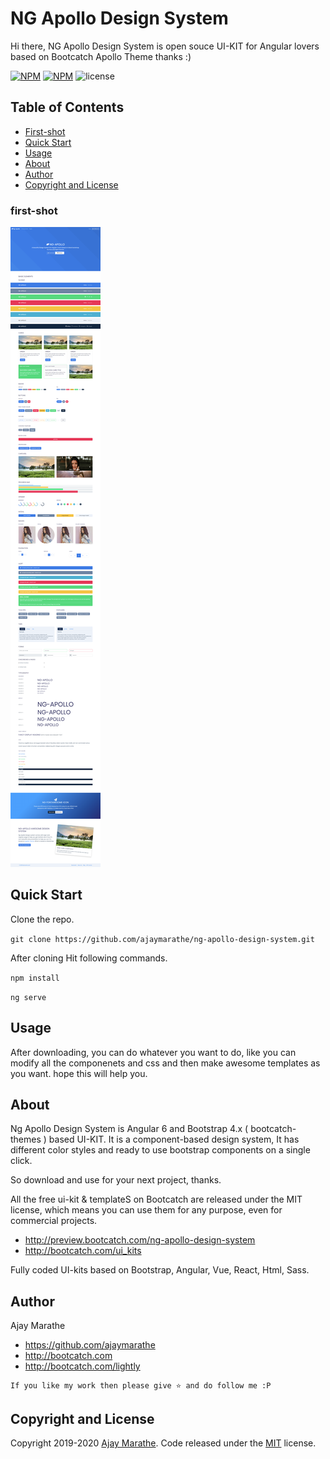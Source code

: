 # NG Apollo Design System
Hi there, NG Apollo Design System is open souce UI-KIT for Angular lovers based on Bootcatch Apollo Theme thanks :)

[![NPM](https://img.shields.io/npm/v/fa-react-icon.svg)](https://www.npmjs.com/package/fa-react-icon)  [![NPM](https://img.shields.io/npm/dt/fa-react-icon.svg)](https://www.npmjs.com/package/fa-react-icon) 
![license](https://img.shields.io/badge/license-MIT-blue.svg)

## Table of Contents

* [First-shot](#first-shot)
* [Quick Start](#quick-start)
* [Usage](#usage)
* [About](#about)
* [Author](#author)
* [Copyright and License](#copyright-and-license)

### first-shot
[![card-blog](https://raw.githubusercontent.com/ajaymarathe/image-store/master/ng-uikit/ng-apollo.png)](http://preview.bootcatch.com/ng-apollo-design-system)

## Quick Start

Clone the repo.

`git clone https://github.com/ajaymarathe/ng-apollo-design-system.git  `

After cloning Hit following commands.

`npm install`

`ng serve`

## Usage

After downloading, you can do whatever you want to do, like you can modify all the componenets and css and then make awesome templates as you want.
hope this will help you.

## About

Ng Apollo Design System is Angular 6 and Bootstrap 4.x ( bootcatch-themes ) based UI-KIT. It is a component-based design system, It has different color styles and ready to use bootstrap components on a single click.

So download and use for your next project, thanks.

All the free ui-kit & templateS on Bootcatch are released under the MIT license, which means you can use them for any purpose, even for commercial projects.

* http://preview.bootcatch.com/ng-apollo-design-system
* http://bootcatch.com/ui_kits

Fully coded UI-kits based on Bootstrap, Angular, Vue, React, Html, Sass.

## Author

Ajay Marathe

+ https://github.com/ajaymarathe
+ http://bootcatch.com
+ http://bootcatch.com/lightly
```
If you like my work then please give ⭐ and do follow me :P
```

## Copyright and License

Copyright 2019-2020 [Ajay Marathe](https://github.com/ajaymarathe). Code released under the [MIT](https://github.com/ajaymarathe/ng-apollo-design-system/blob/master/LICENSE) license.



